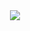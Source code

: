 <div align="center">
  <img src="https://github-readme-stats.vercel.app/api?username=kqito&count_private=true&theme=react" />
</div>

